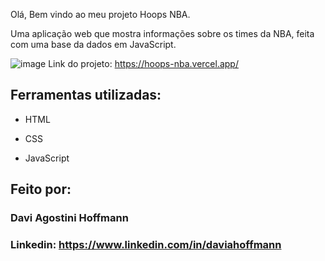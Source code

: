 Olá, Bem vindo ao meu projeto Hoops NBA.

Uma aplicação web que mostra informações sobre os times da NBA, feita com uma base da dados em JavaScript.

![image](!(https://github.com/user-attachments/assets/6b7adb7d-daeb-4592-ab5f-1659b4124d23))
Link do projeto: https://hoops-nba.vercel.app/ 

## Ferramentas utilizadas:

* HTML

* CSS

* JavaScript

## Feito por:

### Davi Agostini Hoffmann

### Linkedin: https://www.linkedin.com/in/daviahoffmann    
